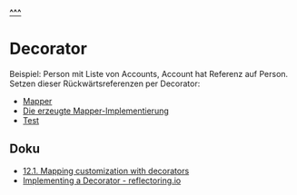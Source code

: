 
****[^^^](../README.md)****

# Decorator

Beispiel: Person mit Liste von Accounts, Account hat Referenz auf Person. Setzen dieser Rückwärtsreferenzen per Decorator:
- [Mapper](PersonDecoratorDemoMapper.java) 
- [Die erzeugte Mapper-Implementierung](PersonDecoratorDemoMapperImpl.java)
- [Test](PersonDecoratorDemoMapperTest.java) 

## Doku
- [12.1. Mapping customization with decorators](https://mapstruct.org/documentation/stable/reference/html/#customizing-mappers-using-decorators)
- [Implementing a Decorator - reflectoring.io](https://reflectoring.io/java-mapping-with-mapstruct/)
